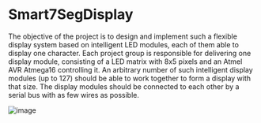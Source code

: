 # Smart7SegDisplay
The objective of the project is to design and implement such a flexible display system based on intelligent LED modules, each of them able to display one character. Each project group is responsible for delivering one display module, consisting of a LED matrix with 8x5 pixels and an Atmel AVR Atmega16 controlling it. An arbitrary number of such intelligent display modules (up to 127) should be able to work together to form a display with that size. The display modules should be connected to each other by a serial bus with as few wires as possible.

![image](https://user-images.githubusercontent.com/7360143/157333620-69328c6d-6d34-4e0f-88e1-cefc7154b840.png)




